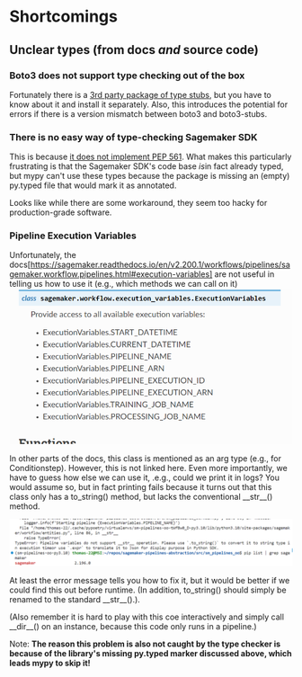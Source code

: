# Shortcomings

## Unclear types (from docs *and* source code)

### Boto3 does not support type checking out of the box

Fortunately there is a [3rd party package of type stubs](https://pypi.org/project/mypy-boto3-sagemaker/), but you have to know about it and install it separately. Also, this introduces the potential for errors if there is a version mismatch between boto3 and boto3-stubs.

### There is no easy way of type-checking Sagemaker SDK

This is because [it does not implement PEP 561](https://github.com/aws/sagemaker-python-sdk/issues/2985). What makes this particularly frustrating is that the Sagemaker SDK's code base *is*in fact already typed, but mypy can't use these types because the package is missing an (empty) py.typed file that would mark it as annotated.

Looks like while there are some workaround, they seem too hacky for production-grade software.

### Pipeline Execution Variables

Unfortunately, the docs[https://sagemaker.readthedocs.io/en/v2.200.1/workflows/pipelines/sagemaker.workflow.pipelines.html#execution-variables] are not useful in telling us how to use it (e.g., which methods we can call on it)
![Alt text](../../../../../_img/sagemaker_pipeline_executionvariables_docs.png)

In other parts of the docs, this class is mentioned as an arg type (e.g., for Conditionstep). However, this is not linked here.
Even more importantly, we have to guess how else we can use it, .e.g., could we print it in logs? You would assume so, but in fact printing fails because it turns out that this class only has a to_string() method, but lacks the conventional \_\_str\_\_() method.

![Alt text](../../../../../_img/sagemaker_pipeline_executionvariable.png)

At least the error message tells you how to fix it, but it would be better if we could find this out before runtime. (In addition,  to_string() should simply be renamed to the standard \_\_str\_\_().).

(Also remember it is hard to play with this coe interactively and simply call \_\_dir\_\_() on an instance, because this code only runs in a pipeline.)


Note: **The reason this problem is also not caught by the type checker is because of the library's missing py.typed marker discussed above, which leads mypy to skip it!**
